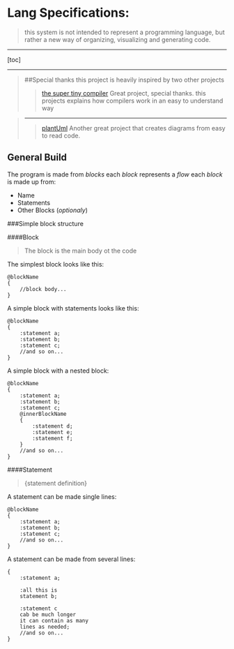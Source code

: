 ﻿Lang Specifications:
===

>this system is not intended to represent a programming language,
>but rather a new way of organizing, visualizing and generating code.

---

[toc]

---

>##Special thanks
>this project is heavily inspired by two other projects
>>[the super tiny compiler](https://github.com/jamiebuilds/the-super-tiny-compiler)
>>Great project, special thanks.
>>this projects explains how compilers work
>>in an easy to understand way

>---
>>[plantUml](http://plantuml.com/)
>>Another great project that creates diagrams from easy to read code.

General Build
---

The program is made from *blocks* each *block* represents a *flow*
each *block* is made up from:

* Name
* Statements
* Other Blocks (*optionaly*)

###Simple block structure

####Block
>The block is the main body ot the code

The simplest block looks like this:
```
@blockName
{
	//block body...
}
```

A simple block with statements looks like this:
```
@blockName
{
	:statement a;
    :statement b;
    :statement c;
    //and so on...
}
```

A simple block with a nested block:
```
@blockName
{
	:statement a;
    :statement b;
    :statement c;
    @innerBlockName
    {
    	:statement d;
        :statement e;
        :statement f;
    }
    //and so on...	
}
```


####Statement
>{statement definition}

A statement can be made single lines:
```
@blockName
{
	:statement a;
    :statement b;
    :statement c;
    //and so on...
}
```

A statement can be made from several lines:
```
{
	:statement a;
    
    :all this is
    statement b;
    
    :statement c
    cab be much longer
    it can contain as many
    lines as needed;
    //and so on...
}
```

